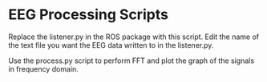 # EEG Processing Scripts
Replace the listener.py in the ROS package with this script. Edit the name of the text file you want the EEG data written to in the listener.py. 

Use the process.py script to perform FFT and plot the graph of the signals in frequency domain. 

